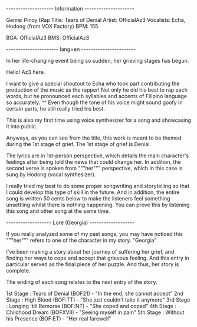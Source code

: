 -------------------- Information ---------------------

Genre: Pinoy tRap
Title: Tears of Denial
Artist: OfficialAz3
Vocalists: Echa, Hodong (from VOX Factory)
BPM: 155

BGA: OfficialAz3
BMS: OfficialAz3

---------------------- lang=en -----------------------

In her life-changing event being so sudden, her grieving stages has begun.

Hello! Az3 here.

I want to give a special shoutout to Echa who took part contributing the production of the music as the rapper!
Not only he did his best to rap each words, but he pronounced each syllables and accents of Filipino language so accurately. ^^
Even though the tone of his voice might sound goofy in certain parts, he still really tried his best.

This is also my first time using voice synthesizer for a song and showcasing it into public.

Anyways, as you can see from the title, this work is meant to be themed during the 1st stage of grief.
The 1st stage of grief is Denial.

The lyrics are in 1st-person perspective, which details the main character's feelings after being told the news that could change her.
In addition, the second verse is spoken from """her""" perspective, which in this case is sung by Hodong (vocal synthesizer).

I really tried my best to do some proper songwriting and storytelling so that I could develop this type of skill in the future.
And in addition, the entire song is written 50 cents below to make the listeners feel something unsettling whilst there is nothing happening.
You can prove this by listening this song and other song at the same time.

------------------- Lore (Georgia) -------------------

If you really analyzed some of my past songs, you may have noticed this """her""" refers to one of the character in my story.
"Georgia"

I've been making a story about her journey of suffering her grief, and finding her ways to cope and accept that grievous feeling.
And this entry in particular served as the final piece of her puzzle.
And thus, her story is complete.

The ending of each song relates to the next entry of the story.

1st Stage : Tears of Denial (BOF21) - "In the end, she cannot accept"
2nd Stage : High Blood (BOF:TT) - "She just couldn't take it anymore"
3rd Stage : Longing 'till Remorse (BOF:NT) - "She coped and coped"
4th Stage : Childhood Dream (BOFXVII) - "Seeing myself in pain"
5th Stage : Without his Presence (BOF:ET) - "Her real farewell"
